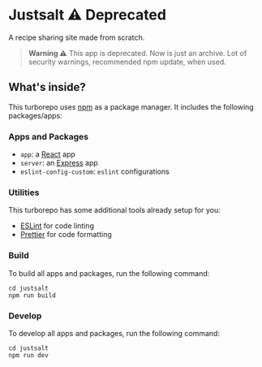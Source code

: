 # Justsalt ⚠️ Deprecated

A recipe sharing site made from scratch.

> **Warning ⚠️**
> This app is deprecated. Now is just an archive.
> Lot of security warnings, recommended npm update, when used.

## What's inside?

This turborepo uses [npm](https://www.npmjs.com/) as a package manager. It includes the following packages/apps:

### Apps and Packages

- `app`: a [React](https://reactjs.org) app
- `server`: an [Express](https://expressjs.com) app
- `eslint-config-custom`: `eslint` configurations

### Utilities

This turborepo has some additional tools already setup for you:

- [ESLint](https://eslint.org/) for code linting
- [Prettier](https://prettier.io) for code formatting

### Build

To build all apps and packages, run the following command:

```
cd justsalt
npm run build
```

### Develop

To develop all apps and packages, run the following command:

```
cd justsalt
npm run dev
```

